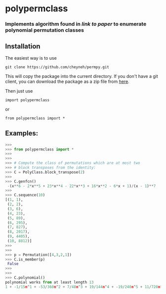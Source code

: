polypermclass
=============

### Implements algorithm found in *link to paper* to enumerate polynomial permutation classes


Installation
------------

The easiest way is to use 

    git clone https://github.com/cheyneh/permpy.git

This will copy the package into the current directory. 
If you don't have a git client, you can download the package 
as a zip file from 
[here](http://github.com/cheyneh/permpy/zipball/master/).

Then just use 

    import polypermclass

or

    from polypermclass import *

Examples:
--------
```python
>>>
>>> from polypermclass import *
>>> 
>>> 
>>> # Compute the class of permutations which are at most two 
>>> # block transposes from the identity:
>>> C = PolyClass.block_transpose(2)
>>> 
>>> C.genfcn()
 -(x**6 - 2*x**5 + 23*x**4 - 22*x**3 + 16*x**2 - 6*x + 1)/(x - 1)**7
>>> 
>>> C.sequence(10)
[(1, 1),
 (2, 2),
 (3, 6),
 (4, 23),
 (5, 89),
 (6, 295),
 (7, 827),
 (8, 2017),
 (9, 4405),
 (10, 8812)]
>>>
>>>
>>> p = Permutation([4,3,2,1])
>>> C.is_member(p)
 False
>>> 
>>>
>>> C.polynomial()
polynomial works from at least length 13
1 + -1/15n^1 + -53/360n^2 + 7/48n^3 + 19/144n^4 + -19/240n^5 + 11/720n^6
```
